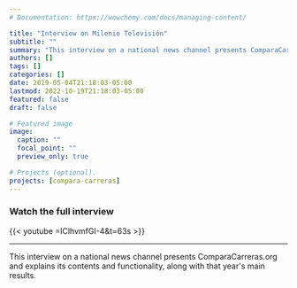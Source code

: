 ```yaml
---
# Documentation: https://wowchemy.com/docs/managing-content/

title: "Interview on Milenio Televisión"
subtitle: ""
summary: "This interview on a national news channel presents ComparaCarreras and explains its contents and functionality, along with that year's main results."
authors: []
tags: []
categories: []
date: 2019-05-04T21:18:03-05:00
lastmod: 2022-10-19T21:18:03-05:00
featured: false
draft: false

# Featured image
image:
  caption: ""
  focal_point: ""
  preview_only: true

# Projects (optional).
projects: [compara-carreras]
---
```

### Watch the full interview

{{< youtube =IClhvmfGI-4&t=63s >}}

---
This interview on a national news channel presents ComparaCarreras.org and explains its contents and functionality, along with that year's main results.